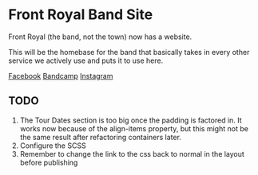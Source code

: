 # Front Royal Band Site
Front Royal (the band, not the town) now has a website.

This will be the homebase for the band that basically takes in every other service we actively use and puts it to use here.

[Facebook](https://facebook.com/frontroyalmd)
[Bandcamp](https://frontroyalmd.bandcamp.com/)
[Instagram](https://instagram.com/frontroyal_official)

## TODO
1. The Tour Dates section is too big once the padding is factored in. It works now because of the align-items property, but this might not be the same result after refactoring containers later.
2. Configure the SCSS
3. Remember to change the link to the css back to normal in the layout before publishing
